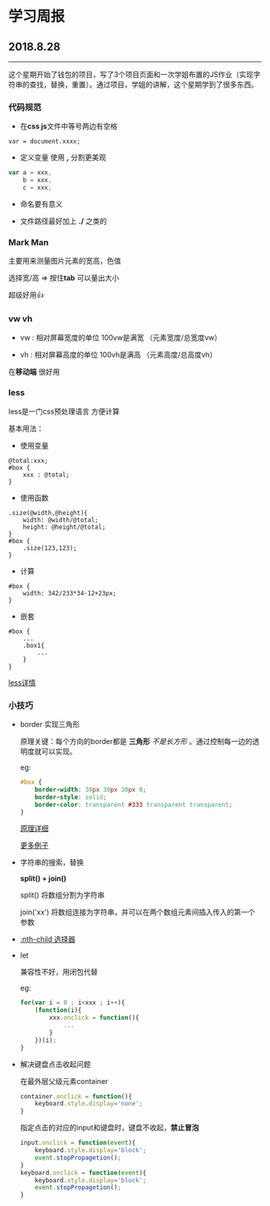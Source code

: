 # 学习周报

## 2018.8.28

----

这个星期开始了钱包的项目，写了3个项目页面和一次学姐布置的JS作业（实现字符串的查找，替换，重置）。通过项目，学姐的讲解，这个星期学到了很多东西。



### 代码规范

- 在**css  js**文件中等号两边有空格  

`var = document.xxxx;`  

- 定义变量 使用     **,**    分割更美观

```js
var a = xxx,
	b = xxx, 
	c = xxx;
```



- 命名要有意义  

- 文件路径最好加上  **./**   之类的  



### Mark Man

主要用来测量图片元素的宽高，色值  

选择宽/高 => 按住**tab**  可以量出大小

超级好用👍



### vw  vh

- vw : 相对屏幕宽度的单位  100vw是满宽  （元素宽度/总宽度vw）

- vh  : 相对屏幕高度的单位  100vh是满高  （元素高度/总高度vh）  

在**移动端** 很好用



### less

less是一门css预处理语言  方便计算

基本用法：

- 使用变量

```less
@total:xxx;   
#box {
    xxx : @total;
}
```

- 使用函数

```less
.size(@width,@height){
    width: @width/@total;
    height: @height/@total;
}
#box {
    .size(123,123);
}
```

- 计算

```less
#box {
    width: 342/233*34-12+23px;
}
```

- 嵌套

```less
#box {
    ...
    .box1{
        ...
    }
}
```

[less详情](https://segmentfault.com/a/1190000012360995#articleHeader8)



### 小技巧

- border 实现三角形

  原理关键：每个方向的border都是 **三角形**   *不是长方形*  。通过控制每一边的透明度就可以实现。

  eg:

  ```css
  #box {
      border-width: 30px 30px 30px 0;
      border-style: solid;
      border-color: transparent #333 transparent transparent;
  }
  ```

  [原理详细](https://www.cnblogs.com/youhong/p/6530575.html)

  [更多例子](https://www.cnblogs.com/blosaa/p/3823695.html)


- 字符串的搜索，替换

  **split() + join()**

  split() 将数组分割为字符串

  join('xx') 将数组连接为字符串，并可以在两个数组元素间插入传入的第一个参数  


- [:nth-child 选择器](http://www.daqianduan.com/3737.html)

- let 

  兼容性不好，用闭包代替

  eg:

  ```js
  for(var i = 0 ; i<xxx ; i++){
      (function(i){
          xxx.onclick = function(){
              ...
          }
      })(i);
  }
  ```

- 解决键盘点击收起问题

  在最外层父级元素container

  ```js
  container.onclick = function(){
      keyboard.style.display='none';
  }
  ```

  指定点击的对应的input和键盘时，键盘不收起，**禁止冒泡**

  ```js
  input.onclick = function(event){
      keyboard.style.display='block';
      event.stopPropagetion();
  }
  keyboard.onclick = function(event){
      keyboard.style.display='block';
      event.stopPropagetion();
  }
  ```

